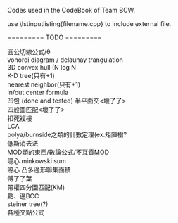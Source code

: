Codes used in the CodeBook of Team BCW.

use \lstinputlisting{filename.cpp} to include external file.  
  
=========  TODO  =========  
  
圓公切線公式/θ  
vonoroi diagram / delaunay trangulation  
3D convex hull (N log N  
K-D tree(只有+1)  
nearest neighbor(只有+1)  
in/out center formula  
凹包 (done and tested) 
半平面交<壞了了>  
四般圖匹配<壞了了>  
扣死複樓  
LCA  
polya/burnside之類的計數定理(ex.矩陣樹?  
低斯消去法  
MOD類的東西/數論公式/不互質MOD  
噁心 minkowski sum  
噁心 凸多邊形聯集面積  
傅了了葉  
帶權四分圖匹配(KM)  
點、邊BCC  
steiner tree(?)  
各種交點公式  
